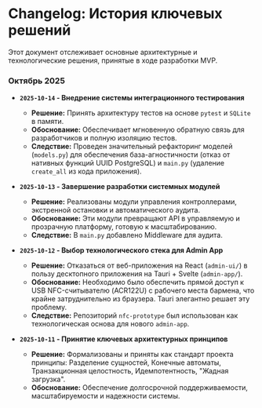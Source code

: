 # Changelog: История ключевых решений

Этот документ отслеживает основные архитектурные и технологические решения, принятые в ходе разработки MVP.

### **Октябрь 2025**

-   **`2025-10-14` - Внедрение системы интеграционного тестирования**
    -   **Решение:** Принять архитектуру тестов на основе `pytest` и `SQLite` в памяти.
    -   **Обоснование:** Обеспечивает мгновенную обратную связь для разработчиков и полную изоляцию тестов.
    -   **Следствие:** Проведен значительный рефакторинг моделей (`models.py`) для обеспечения база-агностичности (отказ от нативных функций UUID PostgreSQL) и `main.py` (удаление `create_all` из кода приложения).

-   **`2025-10-13` - Завершение разработки системных модулей**
    -   **Решение:** Реализованы модули управления контроллерами, экстренной остановки и автоматического аудита.
    -   **Обоснование:** Эти модули превращают API в управляемую и прозрачную платформу, готовую к масштабированию.
    -   **Следствие:** В `main.py` добавлено Middleware для аудита.

-   **`2025-10-12` - Выбор технологического стека для Admin App**
    -   **Решение:** Отказаться от веб-приложения на React (`admin-ui/`) в пользу десктопного приложения на Tauri + Svelte (`admin-app/`).
    -   **Обоснование:** Необходимо было обеспечить прямой доступ к USB NFC-считывателю (ACR122U) с рабочего места бармена, что крайне затруднительно из браузера. Tauri элегантно решает эту проблему.
    -   **Следствие:** Репозиторий `nfc-prototype` был использован как технологическая основа для нового `admin-app`.

-   **`2025-10-11` - Принятие ключевых архитектурных принципов**
    -   **Решение:** Формализованы и приняты как стандарт проекта принципы: Разделение сущностей, Конечные автоматы, Транзакционная целостность, Идемпотентность, "Жадная загрузка".
    -   **Обоснование:** Обеспечение долгосрочной поддерживаемости, масштабируемости и надежности системы.